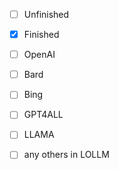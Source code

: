  - [ ] Unfinished
 - [x] Finished

 - [ ] OpenAI
 - [ ] Bard
 - [ ] Bing
 - [ ] GPT4ALL
 - [ ] LLAMA
 - [ ] any others in LOLLM
